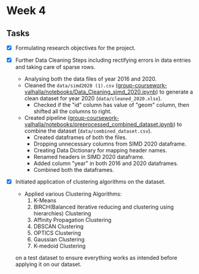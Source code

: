 # Week 4

## Tasks
- [X] Formulating research objectives for the project.

- [X]  Further Data Cleaning Steps including rectifying errors in data entries and taking care of sparse rows.
    - Analysing both the data files of year 2016 and 2020.
    - Cleaned the `data/simd2020 (1).csv` ([group-coursework-valhalla/notebooks/Data_Cleaning_simd_2020.ipynb](https://github.com/dmml-heriot-watt/group-coursework-valhalla/blob/main/notebooks/Data_Cleaning_simd_2020.ipynb)) to generate a clean dataset for year 2020 (`data/cleaned_2020.xlsx`).
		- Checked if the "id" column has value of "geom" column, then shifted all the columns to right.
    - Created pipeline ([group-coursework-valhalla/notebooks/preprocessed_combined_dataset.ipynb](https://github.com/dmml-heriot-watt/group-coursework-valhalla/blob/main/notebooks/preprocessed_combined_dataset.ipynb)) to combine the dataset (`data/combined_dataset.csv`).
		- Created dataframes of both the files.
		- Dropping unnecessary columns from SIMD 2020 dataframe.
		- Creating Data Dictionary for mapping header names.
		- Renamed headers in SIMD 2020 dataframe.
		- Added column "year" in both 2016 and 2020 dataframes.
		- Combined both the dataframes.

- [X] Initiated application of clustering algorithms on the dataset.
	- Applied various Clustering Algorithms:
	    1. K-Means 
        2. BIRCH(Balanced iterative reducing and clustering using hierarchies) Clustering 
        3. Affinity Propagation Clustering
        4. DBSCAN Clustering
		5. OPTICS Clustering
		6. Gaussian Clustering
		7. K-medoid Clustering
    
    on a test dataset to ensure everything works as intended before applying it on our dataset.
